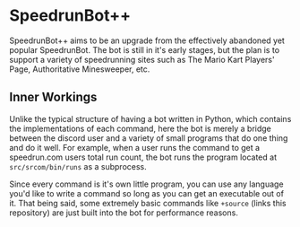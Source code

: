 # SpeedrunBot++

SpeedrunBot++ aims to be an upgrade from the effectively abandoned yet popular SpeedrunBot. The bot is still in it's early stages, but the plan is to support a variety of speedrunning sites such as The Mario Kart Players' Page, Authoritative Minesweeper, etc.

## Inner Workings

Unlike the typical structure of having a bot written in Python, which contains the implementations of each command, here the bot is merely a bridge between the discord user and a variety of small programs that do one thing and do it well. For example, when a user runs the command to get a speedrun.com users total run count, the bot runs the program located at `src/srcom/bin/runs` as a subprocess.

Since every command is it's own little program, you can use any language you'd like to write a command so long as you can get an executable out of it. That being said, some extremely basic commands like `+source` (links this repository) are just built into the bot for performance reasons.
